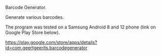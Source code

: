 Barcode Generator.

Generate various barcodes.

The program was tested on a Samsung Android 8 and 12 phone (link on Google Play Store below).

https://play.google.com/store/apps/details?id=com.geertgeerits.barcodegenerator
